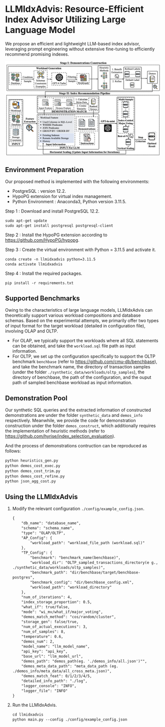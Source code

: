 # LLMIdxAdvis: Resource-Efficient Index Advisor Utilizing Large Language Model

We propose an efficient and lightweight LLM-based index advisor, leveraging prompt engineering without extensive fine-tuning to efficiently recommend promising indexes.

![overview](overview.png)

## Environment Preparation

Our proposed method is implemented with the following environments:

- PostgreSQL : version 12.2.
- HypoPG extension for virtual index management.
- Python Environment : Anaconda3, Python version 3.11.5.

Step 1 : Download and install PostgreSQL 12.2.

```
sudo apt-get update
sudo apt-get install postgresql postgresql-client
```

Step 2 : Install the HypoPG extension according to https://github.com/HypoPG/hypopg. 

Step 3 : Create the virtual environment with Python = 3.11.5 and activate it.

```
conda create -n llmidxadvis python=3.11.5
conda activate llmidxadvis
```

Step 4 : Install the required packages.

```
pip install -r requirements.txt
```

## Supported Benchmarks

Owing to the characteristics of large language models, LLMIdxAdvis can theoretically support various workload compositions and database schemas. Based on the experimental attempts, we primarily offer two types of input format for the target workload (detailed in configuration file), involving OLAP and OLTP.

- For OLAP, we typically support the workloads where all SQL statements can be obtained, and take the ``workload.sql`` file path as input information.
- For OLTP, we set up the configuration specifically to support the OLTP benchmark `benchbase` (refer to https://github.com/cmu-db/benchbase), and take the benchmark name, the directory of transaction samples (under the folder ``./synthetic_data/workloads/oltp_samples``), the directory of  benchbase, the path of the configuration, and the ouput path of sampled benchbase workload as input information.

## Demonstration Pool

Our synthetic SQL queries and the extracted information of constructed demonstrations are under the folder `synthetic_data` and `demos_info` respectively. Meanwhile, we provide the code for demonstration construction under the folder  `demos_construct`,  which additionally requires the implementation of heuristic methods (refer to https://github.com/hyrise/index_selection_evaluation).

And the process of demonstrations contruction can be reproduced as follows:

```bash
python heuristics_gen.py
python demos_cost_exec.py
python demos_cost_trim.py
python demos_cost_refine.py
python json_agg_cost.py
```

## Using the LLMIdxAdvis

1. Modify the relevant configuration `./config/example_config.json`.

   ```
   {
       "db_name": "database_name",
       "schema": "schema_name",
       "type": "OLAP/OLTP",
       "AP_Config": {
           "workload_path": "workload_file_path (workload.sql)"
       },
       "TP_Config": {
           "benchmark": "benchmark_name(benchbase)",
           "workload_dir": "OLTP_sampled_transactions_directory(e g., ./synthetic_data/workloads/oltp_samples)",
           "benchmark_path": "dir/benchbase/target/benchbase-postgres",
           "benchmark_config": "dir/benchbase_config.xml",
           "workload_path": "workload_directory"
       },
       "num_of_iterations": 4,
       "index_storage_proportion": 0.5,
       "what_if": true/false,
       "mode": "wi_mv/what_if/major_voting",
       "demos_match_method": "cos/random/cluster",
       "storage_gen": false/true,
       "num_of_actual_executions": 3,
       "num_of_samples": 8,
       "temperature": 0.6,
       "demos_num": 2,
       "model_name": "llm_model_name",
       "api_key": "api_key",
       "base_url": "llm_model_url",
       "demos_path": "demos_path(eg. './demos_info/all.json')"",
       "demos_meta_data_path": "meta_data_path (eg. ./demos_info/meta_data/all_cross_meta.json)",
       "demos_match_feat": 0/1/2/3/4/5,
       "detailed_info_path": "./log",
       "logger_console": "INFO",
       "logger_file": "INFO"
   }
   ```

2. Run the LLMIdxAdvis.

   ```
   cd llmidxadvis
   python main.py --config ./config/example_config.json
   ```
